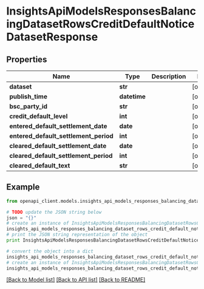 # InsightsApiModelsResponsesBalancingDatasetRowsCreditDefaultNoticeDatasetResponse


## Properties
Name | Type | Description | Notes
------------ | ------------- | ------------- | -------------
**dataset** | **str** |  | [optional] 
**publish_time** | **datetime** |  | [optional] 
**bsc_party_id** | **str** |  | [optional] 
**credit_default_level** | **int** |  | [optional] 
**entered_default_settlement_date** | **date** |  | [optional] 
**entered_default_settlement_period** | **int** |  | [optional] 
**cleared_default_settlement_date** | **date** |  | [optional] 
**cleared_default_settlement_period** | **int** |  | [optional] 
**cleared_default_text** | **str** |  | [optional] 

## Example

```python
from openapi_client.models.insights_api_models_responses_balancing_dataset_rows_credit_default_notice_dataset_response import InsightsApiModelsResponsesBalancingDatasetRowsCreditDefaultNoticeDatasetResponse

# TODO update the JSON string below
json = "{}"
# create an instance of InsightsApiModelsResponsesBalancingDatasetRowsCreditDefaultNoticeDatasetResponse from a JSON string
insights_api_models_responses_balancing_dataset_rows_credit_default_notice_dataset_response_instance = InsightsApiModelsResponsesBalancingDatasetRowsCreditDefaultNoticeDatasetResponse.from_json(json)
# print the JSON string representation of the object
print InsightsApiModelsResponsesBalancingDatasetRowsCreditDefaultNoticeDatasetResponse.to_json()

# convert the object into a dict
insights_api_models_responses_balancing_dataset_rows_credit_default_notice_dataset_response_dict = insights_api_models_responses_balancing_dataset_rows_credit_default_notice_dataset_response_instance.to_dict()
# create an instance of InsightsApiModelsResponsesBalancingDatasetRowsCreditDefaultNoticeDatasetResponse from a dict
insights_api_models_responses_balancing_dataset_rows_credit_default_notice_dataset_response_form_dict = insights_api_models_responses_balancing_dataset_rows_credit_default_notice_dataset_response.from_dict(insights_api_models_responses_balancing_dataset_rows_credit_default_notice_dataset_response_dict)
```
[[Back to Model list]](../README.md#documentation-for-models) [[Back to API list]](../README.md#documentation-for-api-endpoints) [[Back to README]](../README.md)



